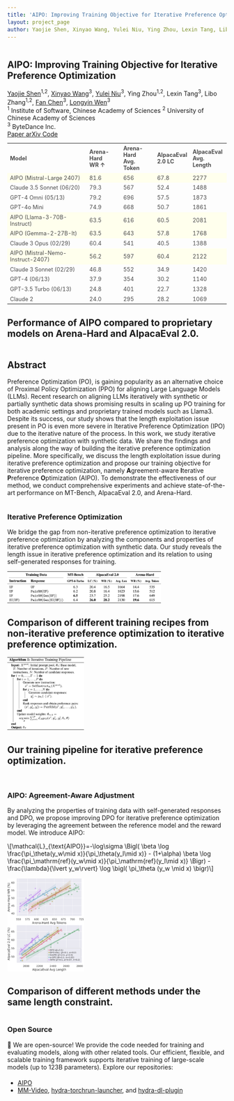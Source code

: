 ```yaml
---
title: 'AIPO: Improving Training Objective for Iterative Preference Optimization'
layout: project_page
author: Yaojie Shen, Xinyao Wang, Yulei Niu, Ying Zhou, Lexin Tang, Libo Zhang, Fan Chen, Longyin Wen
---
```


<!--more-->

<section class="hero">
  <div class="hero-body">
    <div class="container is-max-desktop">
      <div class="columns is-centered">
        <div class="column has-text-centered">
          <h1 class="title is-1 publication-title">AIPO: Improving Training Objective for Iterative Preference
            Optimization</h1>
          <div class="is-size-5 publication-authors">
            <span class="author-block">
              <a href="https://acherstyx.github.io">Yaojie Shen</a><sup>1,2</sup>,</span>
            <span class="author-block">
              <a href="https://www.linkedin.com/in/xinyaowang/">Xinyao Wang</a><sup>3</sup>,</span>
            <span class="author-block">
              <a href="https://yuleiniu.github.io/">Yulei Niu</a><sup>3</sup>,
            </span>
            <span class="author-block">
              Ying Zhou<sup>1,2</sup>,
            </span>
            <span class="author-block">
              Lexin Tang<sup>3</sup>,
            </span>
            <span class="author-block">
              Libo Zhang<sup>1,2</sup>,
            </span>
            <span class="author-block">
              <a href="https://www.linkedin.com/in/fan-chen-42732438">Fan Chen</a><sup>3</sup>,
            </span>
            <span class="author-block">
              <a href="https://scholar.google.com/citations?user=PO9WFl0AAAAJ&hl=en">Longyin Wen</a><sup>3</sup>
            </span>
          </div>
          <div class="is-size-5 publication-authors">
            <span class="author-block"><sup>1</sup> Institute of Software, Chinese Academy of Sciences</span>
            <span class="author-block"><sup>2</sup> University of Chinese Academy of Sciences</span><br>
            <span class="author-block"><sup>3</sup> ByteDance Inc.</span>
          </div>
          <div class="column has-text-centered">
            <div class="publication-links">
              <span class="link-block">
                <a href="https://arxiv.org/" class="external-link button is-normal is-rounded is-dark">
                  <span class="icon">
                    <i class="fas fa-file-pdf"></i>
                  </span>
                  <span>Paper</span>
                </a>
              </span>
              <span class="link-block">
                <a href="https://arxiv.org/" class="external-link button is-normal is-rounded is-dark">
                  <span class="icon">
                    <i class="ai ai-arxiv"></i>
                  </span>
                  <span>arXiv</span>
                </a>
              </span>
              <span class="link-block">
                <a href="https://github.com/bytedance/AIPO" class="external-link button is-normal is-rounded is-dark">
                  <span class="icon">
                    <i class="fab fa-github"></i>
                  </span>
                  <span>Code</span>
                </a>
              </span>
            </div>
          </div>
        </div>
      </div>
    </div>
  </div>
</section>

<section class="hero teaser">
  <div class="container is-max-desktop">
    <div class="columns is-centered">
      <div class="column is-full-width">
        <div class="content has-text-centered">
          <table style="font-size: 0.9em;">
            <tr>
              <td><b>Model</b></td>
              <td><b>Arena-Hard<br>WR &uarr;</b></td>
              <td><b>Arena-Hard<br>Avg. Token</b></td>
              <td><b>AlpacaEval<br>2.0 LC</b></td>
              <td><b>AlpacaEval<br>Avg. Length</b></td>
            </tr>
            <tr class="ours">
              <td>AIPO (Mistral-Large 2407)</td>
              <td>81.6</td>
              <td>656</td>
              <td>67.8</td>
              <td>2277</td>
            </tr>
            <tr>
              <td>Claude 3.5 Sonnet (06/20)</td>
              <td>79.3</td>
              <td>567</td>
              <td>52.4</td>
              <td>1488</td>
            </tr>
            <tr>
              <td>GPT-4 Omni (05/13)</td>
              <td>79.2</td>
              <td>696</td>
              <td>57.5</td>
              <td>1873</td>
            </tr>
            <tr>
              <td>GPT-4o Mini</td>
              <td>74.9</td>
              <td>668</td>
              <td>50.7</td>
              <td>1861</td>
            </tr>
            <tr class="ours">
              <td>AIPO (Llama-3-70B-Instruct)</td>
              <td>63.5</td>
              <td>616</td>
              <td>60.5</td>
              <td>2081</td>
            </tr>
            <tr class="ours">
              <td>AIPO (Gemma-2-27B-It)</td>
              <td>63.5</td>
              <td>643</td>
              <td>57.8</td>
              <td>1768</td>
            </tr>
            <tr>
              <td>Claude 3 Opus (02/29)</td>
              <td>60.4</td>
              <td>541</td>
              <td>40.5</td>
              <td>1388</td>
            </tr>
            <tr class="ours">
              <td>AIPO (Mistral-Nemo-Instruct-2407)</td>
              <td>56.2</td>
              <td>597</td>
              <td>60.4</td>
              <td>2122</td>
            </tr>
            <tr>
              <td>Claude 3 Sonnet (02/29)</td>
              <td>46.8</td>
              <td>552</td>
              <td>34.9</td>
              <td>1420</td>
            </tr>
            <tr>
              <td>GPT-4 (06/13)</td>
              <td>37.9</td>
              <td>354</td>
              <td>30.2</td>
              <td>1140</td>
            </tr>
            <tr>
              <td>GPT-3.5 Turbo (06/13)</td>
              <td>24.8</td>
              <td>401</td>
              <td>22.7</td>
              <td>1328</td>
            </tr>
            <tr>
              <td>Claude 2</td>
              <td>24.0</td>
              <td>295</td>
              <td>28.2</td>
              <td>1069</td>
            </tr>
          </table>
        </div>
        <h2 class="subtitle has-text-centered">
          Performance of AIPO compared to proprietary models on Arena-Hard and AlpacaEval 2.0.
        </h2>
      </div>
    </div>
  </div>
</section>

<section class="section">
  <div class="container is-max-desktop">
    <div class="columns is-centered has-text-centered">
      <div class="column is-four-fifths">
        <h2 class="title is-3">Abstract</h2>
        <div class="content has-text-justified">
          <p>
            Preference Optimization (PO), is gaining popularity as an alternative choice of Proximal Policy Optimization
            (PPO) for aligning Large Language Models (LLMs). Recent research on aligning LLMs iteratively with synthetic
            or partially synthetic data shows promising results in scaling up PO training for both academic settings and
            proprietary trained models such as Llama3. Despite its success, our study shows that the length exploitation
            issue present in PO is even more severe in Iterative Preference Optimization (IPO) due to the iterative
            nature of the process. In this work, we study iterative preference optimization with synthetic data. We
            share the findings and analysis along the way of building the iterative preference optimization pipeline.
            More specifically, we discuss the length exploitation issue during iterative preference optimization and
            propose our training objective for iterative preference optimization, namely <b>A</b>greement-aware
            <b>I</b>terative <b>P</b>reference <b>O</b>ptimization (AIPO). To demonstrate the effectiveness of our
            method, we conduct comprehensive experiments and achieve state-of-the-art performance on MT-Bench,
            AlpacaEval 2.0, and Arena-Hard.
          </p>
        </div>
      </div>
    </div>
  </div>
</section>

<section class="section">
  <div class="container is-max-desktop">
    <div class="columns is-centered">
      <div class="column is-full-width">
        <h3 class="title is-4">Iterative Preference Optimization</h3>
        <div class="content has-text-justified">
          <p>
            We bridge the gap from non-iterative preference optimization to iterative preference optimization by
            analyzing the components and properties of iterative preference optimization with synthetic data. Our study
            reveals the length issue in iterative preference optimization and its relation to using self-generated
            responses for training.
          </p>
        </div>
        <div class="columns is-centered">
          <div class="column has-text-centered">
            <img src="images/recipes.jpg" width="70%">
            <h2 class="subtitle has-text-centered">
              Comparison of different training recipes from non-iterative preference optimization to iterative
              preference optimization.
            </h2>
          </div>
        </div>
        <div class="columns is-centered">
          <div class="column has-text-centered">
            <img src="images/algorithm.jpg" width="35%">
            <h2 class="subtitle has-text-centered">
              Our training pipeline for iterative preference optimization.
            </h2>
          </div>
        </div>
      </div>
    </div>
  </div>
  <br>
  <div class="container is-max-desktop">
    <div class="columns is-centered">
      <div class="column is-full-width">
        <h3 class="title is-4">AIPO: Agreement-Aware Adjustment</h3>
        <div class="content has-text-justified">
          <p>
            By analyzing the properties of training data with self-generated responses and DPO, we propose improving DPO
            for iterative preference optimization by leveraging the agreement between the reference model and the reward
            model. We introduce AIPO:
          </p>
          <p>
            \[\mathcal{L}_{\text{AIPO}}=-\log\sigma \Bigl( \beta \log \frac{\pi_\theta(y_w\mid x)}{\pi_\theta(y_l\mid
            x)} - (1+\alpha) \beta \log \frac{\pi_\mathrm{ref}(y_w\mid x)}{\pi_\mathrm{ref}(y_l\mid x)} \Bigr) -
            \frac{\lambda}{\lvert y_w\rvert} \log \bigl( \pi_\theta (y_w \mid x) \bigr)\]
          </p>
        </div>
        <div class="columns is-centered">
          <div class="column has-text-centered">
            <img src="images/by_length.jpg" width="35%">
            <h2 class="subtitle has-text-centered">
              Comparison of different methods under the same length constraint.
            </h2>
          </div>
        </div>
      </div>
    </div>
  </div>

  <div class="container is-max-desktop">
    <div class="columns is-centered">
      <div class="column is-full-width">
        <h3 class="title is-4">Open Source</h3>
        <p>
          🌟 We are open-source! We provide the code needed for training and evaluating models, along with other related
          tools. Our efficient, flexible, and scalable training framework supports iterative training of large-scale
          models (up to 123B parameters). Explore our repositories:
        </p>
        <ul style='padding-top: 5px'>
          <li><a href="https://github.com/bytedance/AIPO">AIPO</a></li>
          <li>
            <a href="https://github.com/acherstyx/MM-Video">MM-Video</a>,
            <a href="https://github.com/acherstyx/hydra-torchrun-launcher">hydra-torchrun-launcher</a>, and
            <a href="https://github.com/acherstyx/hydra-dl-plugin">hydra-dl-plugin</a>
          </li>
        </ul>
      </div>
    </div>
  </div>

</section>

<style>
  table tr td:first-child {
    text-align: left;
  }

  table tr.ours {
    background-color: rgb(255, 255, 237);
  }

  table tr td {
    color: rgb(75, 75, 75);
    padding-top: 0.3em !important;
    padding-bottom: 0.3em !important;
  }
</style>